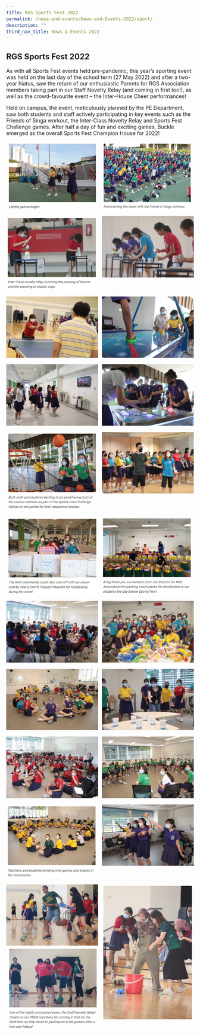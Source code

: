 ```yaml
---
title: RGS Sports Fest 2022
permalink: /news-and-events/News-and-Events-2022/sport/
description: ""
third_nav_title: News & Events 2022
---
```

## RGS Sports Fest 2022

As with all Sports Fest events held pre-pandemic, this year’s sporting event was held on the last day of the school term (27 May 2022) and after a two-year hiatus, saw the return of our enthusiastic Parents for RGS Association members taking part in our Staff Novelty Relay (and coming in first too!), as well as the crowd-favourite event – the Inter-House Cheer performances!  
  
Held on campus, the event, meticulously planned by the PE Department, saw both students and staff actively participating in key events such as the Friends of Singa workout, the Inter-Class Novelty Relay and Sports Fest Challenge games. After half a day of fun and exciting games, Buckle emerged as the overall Sports Fest Champion House for 2022!

<img src="/images/sport1.jpg" style="width:49%" align=left>
<img src="/images/sport2.jpg" style="width:49%" align=right>
<br clear="left"><br>

<img src="/images/sport3.jpg" style="width:49%" align=left>
<img src="/images/sport4.jpg" style="width:49%" align=right>
<br clear="left"><br>

<img src="/images/sport5.jpg" style="width:49%" align=left>
<img src="/images/sport6.jpg" style="width:49%" align=right>
<br clear="left"><br>

<img src="/images/sport7.jpg" style="width:49%" align=left>
<img src="/images/sport8.jpg" style="width:49%" align=right>
<br clear="left"><br>

<img src="/images/sport9.jpg" style="width:49%" align=left>
<img src="/images/sport10.jpg" style="width:49%" align=right>
<br clear="left"><br>

<img src="/images/sport11.jpg" style="width:49%" align=left>
<img src="/images/sport12.jpg" style="width:49%" align=right>
<br clear="left"><br>

<img src="/images/sport13.jpg" style="width:49%" align=left>
<img src="/images/sport14.jpg" style="width:49%" align=right>
<br clear="left"><br>

<img src="/images/sport15.jpg" style="width:49%" align=left>
<img src="/images/sport16.jpg" style="width:49%" align=right>
<br clear="left"><br>

<img src="/images/sport17.jpg" style="width:49%" align=left>
<img src="/images/sport18.jpg" style="width:49%" align=right>
<br clear="left"><br>

<img src="/images/sport19.jpg" style="width:49%" align=left>
<img src="/images/sport20.jpg" style="width:49%" align=right>
<br clear="left"><br>

<img src="/images/sport21.jpg" style="width:49%" align=left>
<img src="/images/sport22.jpg" style="width:49%" align=right>
<img src="/images/sport23.jpg" style="width:49%" align=left>
